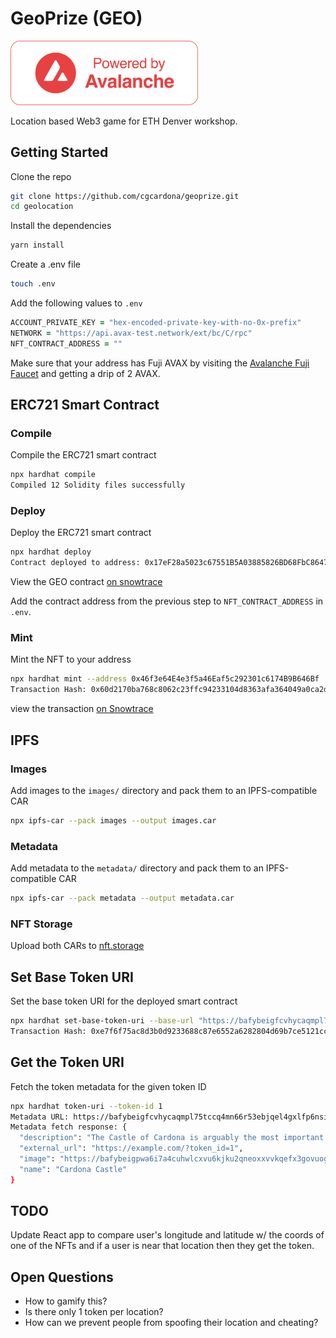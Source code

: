 # GeoPrize (GEO)

<img alt="Avalanche Logo" width="300px" src="assets/powered-by-avalanche.png">

Location based Web3 game for ETH Denver workshop.

## Getting Started

Clone the repo

```zsh
git clone https://github.com/cgcardona/geoprize.git
cd geolocation
```

Install the dependencies

```zsh
yarn install
```

Create a .env file

```zsh
touch .env
```

Add the following values to `.env`

```zsh
ACCOUNT_PRIVATE_KEY = "hex-encoded-private-key-with-no-0x-prefix"
NETWORK = "https://api.avax-test.network/ext/bc/C/rpc"
NFT_CONTRACT_ADDRESS = ""
```

Make sure that your address has Fuji AVAX by visiting the [Avalanche Fuji Faucet](https://faucet.avax.network/) and getting a drip of 2 AVAX.

## ERC721 Smart Contract

### Compile

Compile the ERC721 smart contract

```zsh
npx hardhat compile
Compiled 12 Solidity files successfully
```

### Deploy

Deploy the ERC721 smart contract

```zsh
npx hardhat deploy
Contract deployed to address: 0x17eF28a5023c67551B5A03885826BD68FbC8647B
```

View the GEO contract [on snowtrace](https://testnet.snowtrace.io/token/0x17ef28a5023c67551b5a03885826bd68fbc8647b?a=0x46f3e64e4e3f5a46eaf5c292301c6174b9b646bf)

Add the contract address from the previous step to `NFT_CONTRACT_ADDRESS` in `.env`.

### Mint

Mint the NFT to your address

```zsh
npx hardhat mint --address 0x46f3e64E4e3f5a46Eaf5c292301c6174B9B646Bf
Transaction Hash: 0x60d2170ba768c8062c23ffc94233104d8363afa364049a0ca2d05ec8fc4cfaae
```

view the transaction [on Snowtrace](https://testnet.snowtrace.io/tx/0x60d2170ba768c8062c23ffc94233104d8363afa364049a0ca2d05ec8fc4cfaae)

## IPFS

### Images

Add images to the `images/` directory and pack them to an IPFS-compatible CAR

```zsh
npx ipfs-car --pack images --output images.car
```

### Metadata

Add metadata to the `metadata/` directory and pack them to an IPFS-compatible CAR

```zsh
npx ipfs-car --pack metadata --output metadata.car
```

### NFT Storage

Upload both CARs to [nft.storage](https://nft.storage)

## Set Base Token URI

Set the base token URI for the deployed smart contract

```zsh
npx hardhat set-base-token-uri --base-url "https://bafybeigfcvhycaqmpl75tccq4mn66r53ebjqel4gxlfp6nsizeyj3bqhbm.ipfs.dweb.link/metadata/"
Transaction Hash: 0xe7f6f75ac8d3b0d9233688c87e6552a6282804d69b7ce5121cc34758961a049a
```

## Get the Token URI

Fetch the token metadata for the given token ID

```zsh
npx hardhat token-uri --token-id 1
Metadata URL: https://bafybeigfcvhycaqmpl75tccq4mn66r53ebjqel4gxlfp6nsizeyj3bqhbm.ipfs.dweb.link/metadata/1
Metadata fetch response: {
  "description": "The Castle of Cardona is arguably the most important medieval fortress in Catalonia and one of the most important in Spain. It is situated on a hill overlooking the river valley of the Cardener and the town of Cardona.",
  "external_url": "https://example.com/?token_id=1",
  "image": "https://bafybeigpwa6i7a4cuhwlcxvu6kjku2qneoxxvvkqefx3govuogmwkndavi.ipfs.nftstorage.link/images/cardona-castle.jpeg",
  "name": "Cardona Castle"
}
```

## TODO

Update React app to compare user's longitude and latitude w/ the coords of one of the NFTs and if a user is near that location then they get the token.

## Open Questions

- How to gamify this?
- Is there only 1 token per location?
- How can we prevent people from spoofing their location and cheating?
